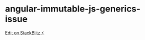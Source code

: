 # angular-immutable-js-generics-issue

[Edit on StackBlitz ⚡️](https://stackblitz.com/edit/angular-immutable-js-generics-issue)